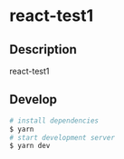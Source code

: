 # react-test1

## Description

react-test1

## Develop

```bash
# install dependencies
$ yarn
# start development server
$ yarn dev
```
